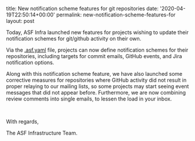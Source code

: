 title: New notification scheme features for git repositories
date: '2020-04-19T22:50:14+00:00'
permalink: new-notification-scheme-features-for
layout: post

<p>Today, ASF Infra launched new features for projects wishing to update their notification schemes for git/github activity on their own.</p>
<p>Via the <a href="https://infra.apache.org/asf-yaml.html" target="_blank">.asf.yaml</a> file, projects can now define notification schemes for their repositories, including targets for commit emails, GitHub events, and Jira notification options.</p>
<p>Along with this notification scheme feature, we have also launched some corrective measures for repositories where GitHub activity did not result in proper relaying to our mailing lists, so some projects may start seeing event messages that did not appear before. Furthermore, we are now combining review comments into single emails, to lessen the load in your inbox.</p><p><br></p><p>With regards,</p><p>The ASF Infrastructure Team.<br></p>
